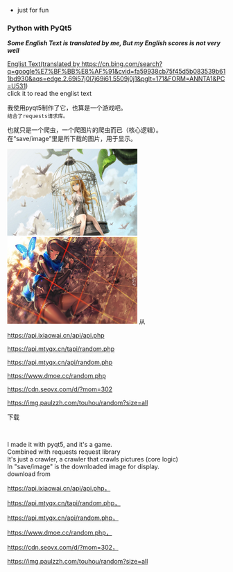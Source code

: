 
- just for fun  
### Python with PyQt5
***Some English Text is translated by me, But my English scores is not very well***  

<a href="#english">Englist Text(translated by <https://cn.bing.com/search?q=google%E7%BF%BB%E8%AF%91&cvid=fa59938cb75f45d5b083539b611bd930&aqs=edge.2.69i57j0l7j69i61.5509j0j1&pglt=171&FORM=ANNTA1&PC=U531>)<br>click it to read the englist text</a>

我使用pyqt5制作了它，也算是一个游戏吧。  
`结合了requests请求库。`

也就只是一个爬虫，一个爬图片的爬虫而已（核心逻辑）。  
在“save/image”里是所下载的图片，用于显示。

<!--![](https://github.com/Lro-Steven-aq/1/blob/main/save/image/005BYqpgly1frn98tewvfj31hc0u0doj.jpg.png)
![](https://github.com/Lro-Steven-aq/1/blob/main/save/image/0072Vf1pgy1fodqiavi9zj31kw0uzhdx.jpg.png)-->
<img src="https://github.com/Lro-Steven-aq/1/blob/main/save/image/005BYqpgly1frn98tewvfj31hc0u0doj.jpg.png" width="300" height="200"><img src="https://github.com/Lro-Steven-aq/1/blob/main/save/image/0072Vf1pgy1fodqiavi9zj31kw0uzhdx.jpg.png" width="300" height="200">
从  
  
  <https://api.ixiaowai.cn/api/api.php>   
    
  <https://api.mtyqx.cn/tapi/random.php>  
    
  <https://api.mtyqx.cn/api/random.php>  
    
  <https://www.dmoe.cc/random.php>  
    
  <https://cdn.seovx.com/d/?mom=302>  
    
  <https://img.paulzzh.com/touhou/random?size=all>  
      
下载
<p id="english"><br>
  
I made it with pyqt5, and it's a game.<br>
Combined with requests request library<br>
It's just a crawler, a crawler that crawls pictures (core logic)<br>
In "save/image" is the downloaded image for display.<br>
  download from  
  
  <https://api.ixiaowai.cn/api/api.php，>   
    
  <https://api.mtyqx.cn/tapi/random.php，>  
    
  <https://api.mtyqx.cn/api/random.php，>  
    
  <https://www.dmoe.cc/random.php，>  
    
  <https://cdn.seovx.com/d/?mom=302，>  
    
  <https://img.paulzzh.com/touhou/random?size=all>  
      


</p>

